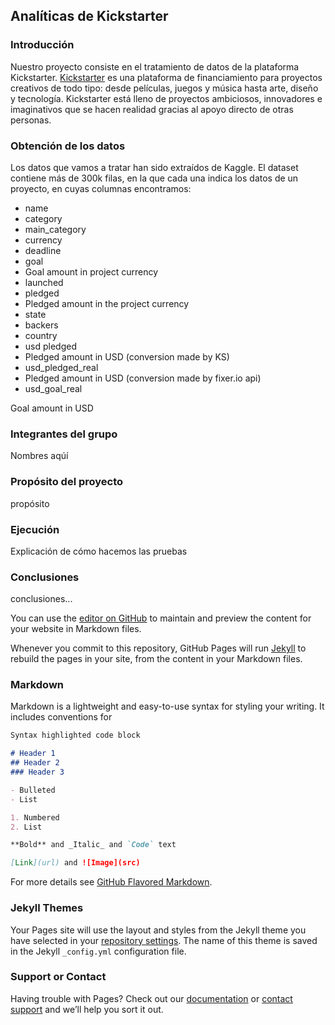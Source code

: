 ## Analíticas de Kickstarter 

### Introducción
Nuestro proyecto consiste en el tratamiento de datos de la plataforma Kickstarter. [Kickstarter](https://www.kickstarter.com/?lang=es) es una plataforma de financiamiento para proyectos creativos de todo tipo: desde películas, juegos y música hasta arte, diseño y tecnología. Kickstarter está lleno de proyectos ambiciosos, innovadores e imaginativos que se hacen realidad gracias al apoyo directo de otras personas. 
### Obtención de los datos
Los datos que vamos a tratar han sido extraídos de Kaggle. El dataset contiene más de 300k filas, en la que cada una indica los datos de un proyecto, en cuyas columnas encontramos: 
- name
- category
- main_category
- currency
- deadline
- goal
- Goal amount in project currency
- launched
- pledged
- Pledged amount in the project currency
- state
- backers
- country
- usd pledged
- Pledged amount in USD (conversion made by KS)
- usd_pledged_real
- Pledged amount in USD (conversion made by fixer.io api)
- usd_goal_real

Goal amount in USD 
### Integrantes del grupo
Nombres aqúí
### Propósito del proyecto
propósito
### Ejecución
Explicación de cómo hacemos las pruebas
### Conclusiones
conclusiones...


You can use the [editor on GitHub](https://github.com/pablo-mirtor/Kickstarter-Analytics/edit/master/README.md) to maintain and preview the content for your website in Markdown files.

Whenever you commit to this repository, GitHub Pages will run [Jekyll](https://jekyllrb.com/) to rebuild the pages in your site, from the content in your Markdown files.

### Markdown

Markdown is a lightweight and easy-to-use syntax for styling your writing. It includes conventions for

```markdown
Syntax highlighted code block

# Header 1
## Header 2
### Header 3

- Bulleted
- List

1. Numbered
2. List

**Bold** and _Italic_ and `Code` text

[Link](url) and ![Image](src)
```

For more details see [GitHub Flavored Markdown](https://guides.github.com/features/mastering-markdown/).

### Jekyll Themes

Your Pages site will use the layout and styles from the Jekyll theme you have selected in your [repository settings](https://github.com/pablo-mirtor/Kickstarter-Analytics/settings). The name of this theme is saved in the Jekyll `_config.yml` configuration file.

### Support or Contact

Having trouble with Pages? Check out our [documentation](https://help.github.com/categories/github-pages-basics/) or [contact support](https://github.com/contact) and we’ll help you sort it out.
